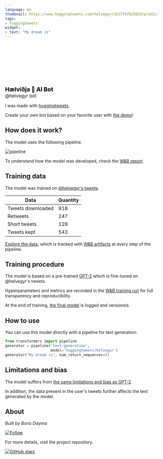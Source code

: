 ```yaml
---
language: en
thumbnail: https://www.huggingtweets.com/helvegyr/1617747025824/predictions.png
tags:
- huggingtweets
widget:
- text: "My dream is"
---
```


<div>
<div style="width: 132px; height:132px; border-radius: 50%; background-size: cover; background-image: url('https://pbs.twimg.com/profile_images/1297708843338792961/PDO5peCc_400x400.jpg')">
</div>
<div style="margin-top: 8px; font-size: 19px; font-weight: 800">Hælviðja 🤖 AI Bot </div>
<div style="font-size: 15px">@helvegyr bot</div>
</div>

I was made with [huggingtweets](https://github.com/borisdayma/huggingtweets).

Create your own bot based on your favorite user with [the demo](https://colab.research.google.com/github/borisdayma/huggingtweets/blob/master/huggingtweets-demo.ipynb)!

## How does it work?

The model uses the following pipeline.

![pipeline](https://github.com/borisdayma/huggingtweets/blob/master/img/pipeline.png?raw=true)

To understand how the model was developed, check the [W&B report](https://wandb.ai/wandb/huggingtweets/reports/HuggingTweets-Train-a-Model-to-Generate-Tweets--VmlldzoxMTY5MjI).

## Training data

The model was trained on [@helvegyr's tweets](https://twitter.com/helvegyr).

| Data | Quantity |
| --- | --- |
| Tweets downloaded | 918 |
| Retweets | 247 |
| Short tweets | 128 |
| Tweets kept | 543 |

[Explore the data](https://wandb.ai/wandb/huggingtweets/runs/2yujyvhf/artifacts), which is tracked with [W&B artifacts](https://docs.wandb.com/artifacts) at every step of the pipeline.

## Training procedure

The model is based on a pre-trained [GPT-2](https://huggingface.co/gpt2) which is fine-tuned on @helvegyr's tweets.

Hyperparameters and metrics are recorded in the [W&B training run](https://wandb.ai/wandb/huggingtweets/runs/2b3wkz7n) for full transparency and reproducibility.

At the end of training, [the final model](https://wandb.ai/wandb/huggingtweets/runs/2b3wkz7n/artifacts) is logged and versioned.

## How to use

You can use this model directly with a pipeline for text generation:

```python
from transformers import pipeline
generator = pipeline('text-generation',
                     model='huggingtweets/helvegyr')
generator("My dream is", num_return_sequences=5)
```

## Limitations and bias

The model suffers from [the same limitations and bias as GPT-2](https://huggingface.co/gpt2#limitations-and-bias).

In addition, the data present in the user's tweets further affects the text generated by the model.

## About

*Built by Boris Dayma*

[![Follow](https://img.shields.io/twitter/follow/borisdayma?style=social)](https://twitter.com/intent/follow?screen_name=borisdayma)

For more details, visit the project repository.

[![GitHub stars](https://img.shields.io/github/stars/borisdayma/huggingtweets?style=social)](https://github.com/borisdayma/huggingtweets)
